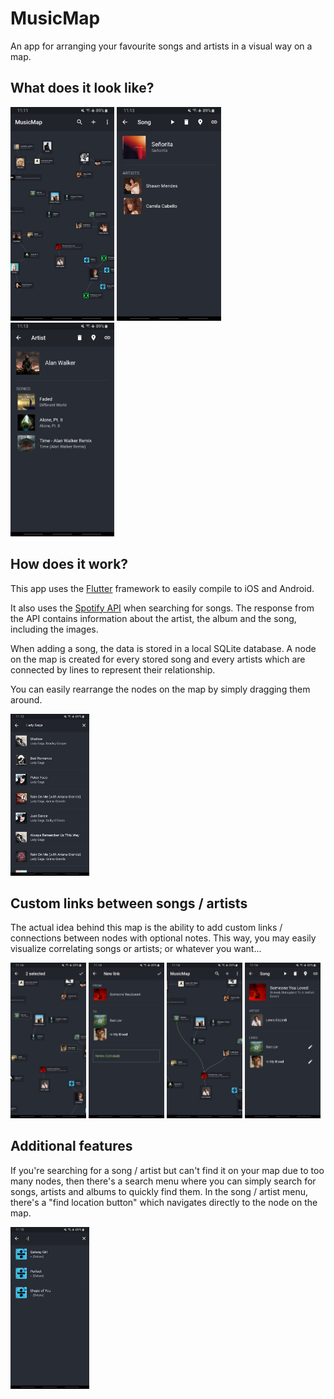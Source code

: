 # MusicMap

An app for arranging your favourite songs and artists in a visual way on a map.


## What does it look like?

<div>
  <img src="static/map.jpg" width="33%">
  <img src="static/song.jpg" width="33%">
  <img src="static/artist.jpg" width="33%">
</div>


## How does it work?

This app uses the [Flutter](https://flutter.dev/) framework to easily compile to iOS and Android.

It also uses the [Spotify API](https://developer.spotify.com/documentation/web-api/) when searching for songs. The response from the API contains information about the artist, the album and the song, including the images.

When adding a song, the data is stored in a local SQLite database. A node on the map is created for every stored song and every artists which are connected by lines to represent their relationship.

You can easily rearrange the nodes on the map by simply dragging them around.

<img src="static/add.jpg" width="25%">


## Custom links between songs / artists

The actual idea behind this map is the ability to add custom links / connections between nodes with optional notes. This way, you may easily visualize correlating songs or artists; or whatever you want...

<div>
    <img src="static/link_select.jpg" width="24%">
    <img src="static/link_details.jpg" width="24%">
    <img src="static/map_with_links.jpg" width="24%">
    <img src="static/song_with_links.jpg" width="24%">
</div>


## Additional features

If you're searching for a song / artist but can't find it on your map due to too many nodes, then there's a search menu where you can simply search for songs, artists and albums to quickly find them. In the song / artist menu, there's a "find location button" which navigates directly to the node on the map.

<img src="static/search.jpg" width="25%">
